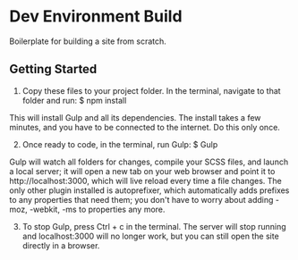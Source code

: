 # Dev Environment Build
Boilerplate for building a site from scratch.

## Getting Started
1. Copy these files to your project folder. In the terminal, navigate to that folder and run:
  $ npm install

  This will install Gulp and all its dependencies. The install takes a few minutes, and you have to be connected to the internet. Do this only once.

2. Once ready to code, in the terminal, run Gulp:
  $ Gulp

  Gulp will watch all folders for changes, compile your SCSS files, and launch a local server; it will open a new tab on your web browser and point it to http://localhost:3000, which will live reload every time a file changes. The only other plugin installed is autoprefixer, which automatically adds prefixes to any properties that need them; you don't have to worry about adding -moz, -webkit, -ms to properties any more.

3. To stop Gulp, press Ctrl + c in the terminal. The server will stop running and localhost:3000 will no longer work, but you can still open the site directly in a browser.
